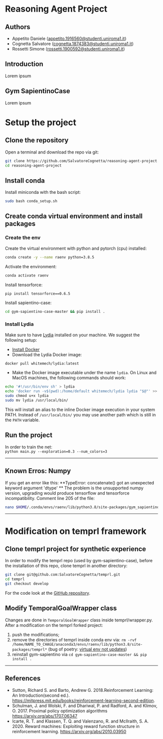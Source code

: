 # Reasoning Agent Project

## Authors
- Appetito Daniele (<appetito.1916560@studenti.uniroma1.it>)
- Cognetta Salvatore (<cognetta.1874383@studenti.uniroma1.it>)
- Rossetti Simone (<rossetti.1900592@studenti.uniroma1.it>)

## Introduction
Lorem ipsum

## Gym SapientinoCase
Lorem ipsum
# Setup the project

## Clone the repository
Open a terminal and download the repo via git:
```bash
git clone https://github.com/SalvatoreCognetta/reasoning-agent-project.git  
cd reasoning-agent-project
```  

## Install conda
Install miniconda with the bash script:
```bash
sudo bash conda_setup.sh
```

## Create conda virtual environment and install packages
### Create the env 
Create the virtual environment with python and pytorch (cpu) installed:  
```bash
conda create -y --name raenv python=3.8.5
```

Activate the environment:  
```bash
conda activate raenv
```

Install tensorforce:  
```bash
pip install tensorforce==0.6.5
```

Install sapientino-case: 
```bash
cd gym-sapientino-case-master && pip install .
```

### Install Lydia
Make sure to have [Lydia](https://github.com/whitemech/lydia) 
installed on your machine.
We suggest the following setup:

- [Install Docker](https://www.docker.com/get-started)
- Download the Lydia Docker image:
```bash
docker pull whitemech/lydia:latest
```
- Make the Docker image executable under the name `lydia`.
  On Linux and MacOS machines, the following commands should work:
```bash
echo '#!/usr/bin/env sh' > lydia
echo 'docker run -v$(pwd):/home/default whitemech/lydia lydia "$@"' >> lydia
sudo chmod u+x lydia
sudo mv lydia /usr/local/bin/
```

This will install an alias to the inline Docker image execution
in your system PATH. Instead of `/usr/local/bin/`
you may use another path which is still in the `PATH` variable.

## Run the project
In order to train the net:  
`python main.py --exploration=0.3 --num_colors=3`

---
## Known Erros: Numpy
If you get an error like this:
**TypeError: concatenate() got an unexpected keyword argument 'dtype'
**
The problem is the unsupported numpy version, upgrading would produce tensorflow and tensorforce incompatibility. Comment line 205 of the file:
```bash
nano $HOME/.conda/envs/raenv/lib/python3.8/site-packages/gym_sapientino/wrappers/observations.py
```
---

# Modification on temprl framework
## Clone temprl project for synthetic experience
In order to modify the temprl repo (used by gym-sapientino-case), before the installation of this repo, clone temprl in another directory:  
```bash
git clone git@github.com:SalvatoreCognetta/temprl.git 
cd temprl
git checkout develop
```

For the code look at the [GitHub repository](https://github.com/SalvatoreCognetta/temprl/tree/develop).

## Modify TemporalGoalWrapper class
Changes are done in `TemporalGoalWrapper` class inside temprl/wrapper.py.  
After a modification on the temprl forked project:
1. push the modifications;
2. remove the directories of temprl inside conda env via: `rm -rvf /home/NAME_TO_CHAGE/anaconda3/envs/raenv/lib/python3.8/site-packages/temprl*` (bug of poetry: [virtual env not updates]([https://link](https://github.com/python-poetry/poetry/issues/2921) ))
3. reinstall gym-sapientino via `cd gym-sapientino-case-master && pip install .`

---
## References
- Sutton, Richard S. and Barto, Andrew G. 2018.Reinforcement Learning: An Introduction(second ed.). <https://mitpress.mit.edu/books/reinforcement-learning-second-edition>.
- Schulman, J. and Wolski, F. and Dhariwal, P. and Radford, A. and Klimov, O. 2017. Proximal policy optimization algorithms <https://arxiv.org/abs/1707.06347>
- Icarte, R. T. and Klassen, T. Q. and Valenzano, R. and McIlraith, S. A. 2020.   Reward machines: Exploiting reward function structure in reinforcement learning. <https://arxiv.org/abs/2010.03950>